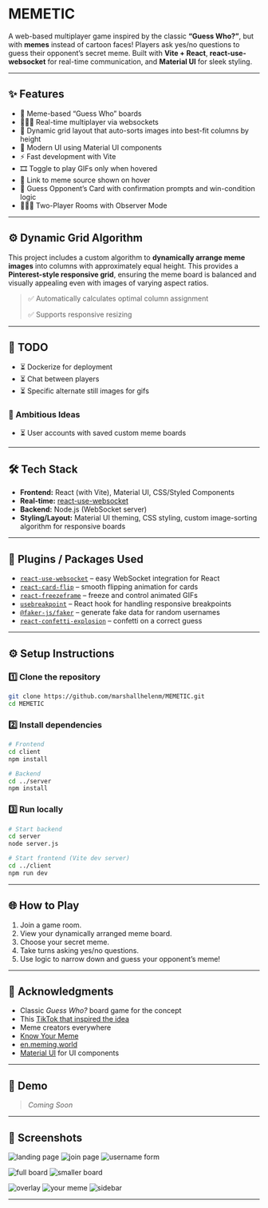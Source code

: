 # MEMETIC

A web-based multiplayer game inspired by the classic **“Guess Who?”**, but with **memes** instead of cartoon faces! Players ask yes/no questions to guess their opponent’s secret meme. Built with **Vite + React**, **react-use-websocket** for real-time communication, and **Material UI** for sleek styling.

---

## ✨ Features

* 🎨 Meme-based “Guess Who” boards
* 🧑‍🤝‍🧑 Real-time multiplayer via websockets
* 📐 Dynamic grid layout that auto-sorts images into best-fit columns by height
* 💅 Modern UI using Material UI components
* ⚡️ Fast development with Vite
* 🎞️ Toggle to play GIFs only when hovered
* 🔗 Link to meme source shown on hover
* 🎯 Guess Opponent’s Card with confirmation prompts and win-condition logic
* 🧑‍🤝‍🧑 Two-Player Rooms with Observer Mode

---

## ⚙️ Dynamic Grid Algorithm

This project includes a custom algorithm to **dynamically arrange meme images** into columns with approximately equal height. This provides a **Pinterest-style responsive grid**, ensuring the meme board is balanced and visually appealing even with images of varying aspect ratios.

> ✅ Automatically calculates optimal column assignment
>
> ✅ Supports responsive resizing

---

## 📌 TODO

* ⏳ Dockerize for deployment
* ⏳ Chat between players
* ⏳ Specific alternate still images for gifs

### 🚀 Ambitious Ideas

* ⏳ User accounts with saved custom meme boards

---

## 🛠️ Tech Stack

* **Frontend:** React (with Vite), Material UI, CSS/Styled Components
* **Real-time:** [react-use-websocket](https://github.com/robtaussig/react-use-websocket)
* **Backend:** Node.js (WebSocket server)
* **Styling/Layout:** Material UI theming, CSS styling, custom image-sorting algorithm for responsive boards

---

## 🧩 Plugins / Packages Used

* [`react-use-websocket`](https://www.npmjs.com/package/react-use-websocket) – easy WebSocket integration for React
* [`react-card-flip`](https://www.npmjs.com/package/react-card-flip) – smooth flipping animation for cards
* [`react-freezeframe`](https://www.npmjs.com/package/react-freezeframe) – freeze and control animated GIFs
* [`usebreakpoint`](https://www.npmjs.com/package/use-breakpoint) – React hook for handling responsive breakpoints
* [`@faker-js/faker`](https://www.npmjs.com/package/@faker-js/faker) – generate fake data for random usernames
* [`react-confetti-explosion`](https://www.npmjs.com/package/react-confetti-explosion) – confetti on a correct guess

---

## ⚙️ Setup Instructions

### 1️⃣ Clone the repository

```bash
git clone https://github.com/marshallhelenm/MEMETIC.git
cd MEMETIC
```

### 2️⃣ Install dependencies

```bash
# Frontend
cd client
npm install

# Backend
cd ../server
npm install
```

### 3️⃣ Run locally

```bash
# Start backend
cd server
node server.js

# Start frontend (Vite dev server)
cd ../client
npm run dev
```

---

## 🌐 How to Play

1. Join a game room.
2. View your dynamically arranged meme board.
3. Choose your secret meme.
4. Take turns asking yes/no questions.
5. Use logic to narrow down and guess your opponent’s meme!

---

## 🙏 Acknowledgments

* Classic *Guess Who?* board game for the concept
* This [TikTok that inspired the idea](https://ve.media.tumblr.com/tumblr_q8otm9qrlU1w0qmsw.mp4)
* Meme creators everywhere
* [Know Your Meme](https://knowyourmeme.com)
* [en.meming.world](https://en.meming.world)
* [Material UI](https://mui.com/) for UI components

---

## 🚀 Demo

> *Coming Soon*

---

## 📸 Screenshots

![landing page](./client/src/assets/demo/landing_page.png)
![join page](./client/src/assets/demo/join_page.png)
![username form](./client/src/assets/demo/name_form.png)

![full board](./client/src/assets/demo/full_board.png)
![smaller board](./client/src/assets/demo/smaller_board.png)

![overlay](./client/src/assets/demo/overlay.png)
![your meme](./client/src/assets/demo/your_meme.png)
![sidebar](./client/src/assets/demo/sidebar.png)

---
